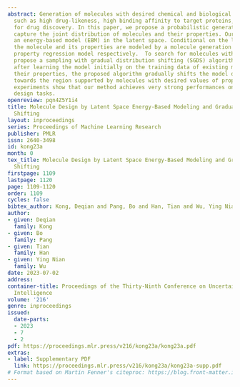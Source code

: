 ```yaml
---
abstract: Generation of molecules with desired chemical and biological properties
  such as high drug-likeness, high binding affinity to target proteins, is critical
  for drug discovery. In this paper, we propose a probabilistic generative model to
  capture the joint distribution of molecules and their properties. Our model assumes
  an energy-based model (EBM) in the latent space. Conditional on the latent vector,
  the molecule and its properties are modeled by a molecule generation model and a
  property regression model respectively.  To search for molecules with desired properties,  we
  propose a sampling with gradual distribution shifting (SGDS) algorithm, so that
  after learning the model initially on the training data of existing molecules and
  their properties, the proposed algorithm gradually shifts the model distribution
  towards the region supported by molecules with desired values of properties. Our
  experiments show that our method achieves very strong performances on various molecule
  design tasks.
openreview: pqn4Z5Y1i4
title: Molecule Design by Latent Space Energy-Based Modeling and Gradual Distribution
  Shifting
layout: inproceedings
series: Proceedings of Machine Learning Research
publisher: PMLR
issn: 2640-3498
id: kong23a
month: 0
tex_title: Molecule Design by Latent Space Energy-Based Modeling and Gradual Distribution
  Shifting
firstpage: 1109
lastpage: 1120
page: 1109-1120
order: 1109
cycles: false
bibtex_author: Kong, Deqian and Pang, Bo and Han, Tian and Wu, Ying Nian
author:
- given: Deqian
  family: Kong
- given: Bo
  family: Pang
- given: Tian
  family: Han
- given: Ying Nian
  family: Wu
date: 2023-07-02
address:
container-title: Proceedings of the Thirty-Ninth Conference on Uncertainty in Artificial
  Intelligence
volume: '216'
genre: inproceedings
issued:
  date-parts:
  - 2023
  - 7
  - 2
pdf: https://proceedings.mlr.press/v216/kong23a/kong23a.pdf
extras:
- label: Supplementary PDF
  link: https://proceedings.mlr.press/v216/kong23a/kong23a-supp.pdf
# Format based on Martin Fenner's citeproc: https://blog.front-matter.io/posts/citeproc-yaml-for-bibliographies/
---
```

